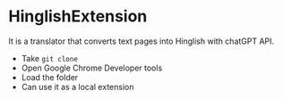 # HinglishExtension

It is a translator that converts text pages into Hinglish with chatGPT API. 

- Take ``git clone``
- Open Google Chrome Developer tools
- Load the folder
- Can use it as a local extension 
